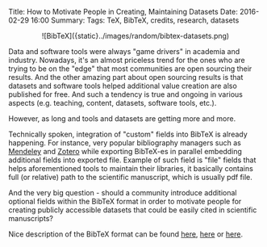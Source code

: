 Title: How to Motivate People in Creating, Maintaining Datasets
Date: 2016-02-29 16:00
Summary: 
Tags: TeX, BibTeX, credits, research, datasets

<center>
    ![BibTeX]({static}../images/random/bibtex-datasets.png)
</center>

Data and software tools were always "game drivers" in academia and industry. Nowadays, it's an almost priceless trend for the ones who are trying to be on the "edge"  that most communities are open sourcing their results. And the other amazing part about open sourcing results is that datasets and software tools helped additional value creation are also published for free. And such a tendency is true and ongoing in various aspects (e.g. teaching, content, datasets, software tools, etc.).

However, as long and tools and datasets are getting more and more.

Technically spoken, integration of "custom" fields into BibTeX is already happening. For instance, very popular bibliography managers such as [Mendeley](https://www.mendeley.com/) and [Zotero](https://www.zotero.org/) while exporting BibTeX-es in parallel embedding additional fields into exported file. Example of such field is "file" fields that helps aforementioned tools to maintain their libraries, it basically contains full (or relative) path to the scientific manuscript, which is usually pdf file.

And the very big question - should a community introduce additional optional fields within the BibTeX format in order to motivate people for creating publicly accessible datasets that could be easily cited in scientific manuscripts?


Nice description of the BibTeX format can be found [here](https://www.cs.arizona.edu/~collberg/Teaching/07.231/BibTeX/bibtex.html), [here](http://www.openoffice.org/bibliographic/bibtex-format.pdf) or [here](http://bibtexml.sourceforge.net/btxdoc.pdf).
